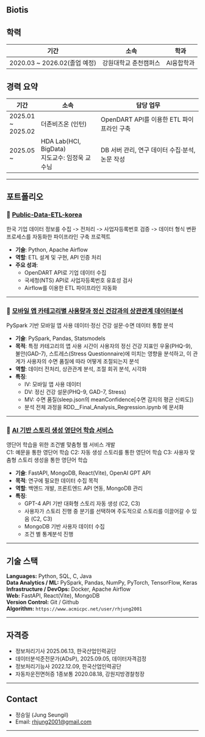 ## Biotis

## 학력

| 기간 | 소속 | 학과 |
|------|------|-----------|
| 2020.03 ~ 2026.02(졸업 예정) | 강원대학교 춘천캠퍼스 | AI융합학과 |

## 경력 요약

| 기간 | 소속 | 담당 업무 |
|------|------|-----------|
| 2025.01  <br>~<br>  2025.02 | 더존비즈온 (인턴) | OpenDART API를 이용한 ETL 파이프라인 구축 |
| 2025.05  <br>~<br>         | HDA Lab(HCI, BigData)<br>지도교수: 임정욱 교수님 |  DB 서버 관리, 연구 데이터 수집·분석, 논문 작성 |

---

## 포트폴리오

### 🔹 [Public-Data-ETL-korea](https://github.com/Biotis/public-data-etl-korea_Douzone_Internship)

한국 기업 데이터 정보를 수집 -> 전처리 -> 사업자등록번호 검증 -> 데이터 형식 변환 프로세스를 자동화한 파이프라인 구축 프로젝트

- **기술**: Python, Apache Airflow
- **역할**: ETL 설계 및 구현, API 인증 처리
- **주요 성과**:
  - OpenDART API로 기업 데이터 수집
  - 국세청(NTS) API로 사업자등록번호 유효성 검사
  - Airflow를 이용한 ETL 파이프라인 자동화
---

### 🔹 [모바일 앱 카테고리별 사용량과 정신 건강과의 상관관계 데이터분석](https://github.com/Biotis/AppUsageMentalHealthAnalysis)

PySpark 기반 모바일 앱 사용 데이터·정신 건강 설문·수면 데이터 통합 분석

- **기술**: PySpark, Pandas, Statsmodels
- **목적**: 특정 카테고리의 앱 사용 시간이 사용자의 정신 건강 지표인 우울(PHQ-9), 불안(GAD-7), 스트레스(Stress Questionnaire)에 미치는 영향을 분석하고, 이 관계가 사용자의 수면 품질에 따라 어떻게 조절되는지 분석
- **역할**: 데이터 전처리, 상관관계 분석, 조절 회귀 분석, 시각화
- **특징**:
  - IV: 모바일 앱 사용 데이터
  - DV: 정신 건강 설문(PHQ-9, GAD-7, Stress)
  - MV: 수면 품질(sleep.json의 meanConfidence[수면 감지의 평균 신뢰도])
  - 분석 전체 과정을 RDD__Final_Analysis_Regression.ipynb 에 문서화

---


### 🔹 [AI 기반 스토리 생성 영단어 학습 서비스](https://github.com/Biotis/ITS-Interface-Preview)
영단어 학습을 위한 조건별 맞춤형 웹 서비스 개발<br>
C1: 예문을 통한 영단어 학습 C2: 자동 생성 스토리를 통한 영단어 학습 C3: 사용자 맞춤형 스토리 생성을 통한 영단어 학습

- **기술**: FastAPI, MongoDB, React(Vite), OpenAI GPT API
- **목적**: 연구에 필요한 데이터 수집 목적
- **역할**: 백엔드 개발, 프론트엔드 API 연동, MongoDB 관리
- **특징**:
  - GPT-4 API 기반 대화형 스토리 자동 생성 (C2, C3)
  - 사용자가 스토리 진행 중 분기를 선택하며 주도적으로 스토리를 이끌어갈 수 있음 (C2, C3)
  - MongoDB 기반 사용자 데이터 수집
  - 조건 별 통계분석 진행

---

## 기술 스택

**Languages:** Python, SQL, C, Java<br>
**Data Analytics / ML:** PySpark, Pandas, NumPy, PyTorch, TensorFlow, Keras<br>
**Infrastructure / DevOps:** Docker, Apache Airflow<br>
**Web:** FastAPI, React(Vite), MongoDB<br>
**Version Control:** Git / Github<br>
**Algorithm:** `https://www.acmicpc.net/user/rhjung2001`<br>

---

## 자격증

- 정보처리기사 2025.06.13, 한국산업인력공단
- 데이터분석준전문가(ADsP), 2025.09.05, 데이터자격검정
- 정보처리기능사 2022.12.09, 한국산업인력공단
- 자동차운전면허증 1종보통 2020.08.18, 강원지방경찰청장

---

## Contact

- 정승일 (Jung Seungil)
- Email: rhjung2001@gmail.com
  
---

<!--
**Biotis/Biotis** is a ✨ _special_ ✨ repository because its `README.md` (this file) appears on your GitHub profile.

Here are some ideas to get you started:

- 🔭 I’m currently working on ...
- 🌱 I’m currently learning ...
- 👯 I’m looking to collaborate on ...
- 🤔 I’m looking for help with ...
- 💬 Ask me about ...
- 📫 How to reach me: ...
- 😄 Pronouns: ...
- ⚡ Fun fact: ...
-->
